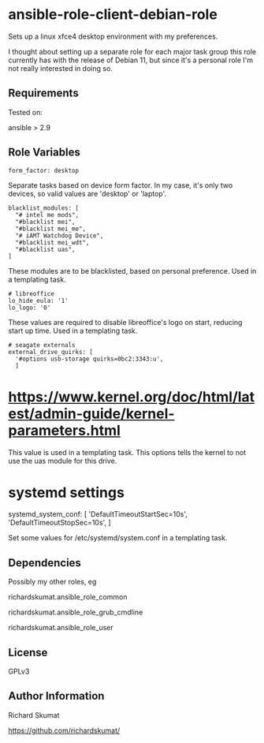 ansible-role-client-debian-role
=========

Sets up a linux xfce4 desktop environment with my preferences.

I thought about setting up a separate role for each major task group this
role currently has with the release of Debian 11, but since it's a
personal role I'm not really interested in doing so.

Requirements
------------

Tested on:

ansible > 2.9

Role Variables
--------------

```
form_factor: desktop
```

Separate tasks based on device form factor. In my case, it's only two devices, so
valid values are 'desktop' or 'laptop'.


```
blacklist_modules: [
  "# intel me mods",
  "#blacklist mei",
  "#blacklist mei_me",
  "# iAMT Watchdog Device",
  "#blacklist mei_wdt",
  "#blacklist uas",
]
```

These modules are to be blacklisted, based on personal preference. Used in a templating task.

```
# libreoffice
lo_hide_eula: '1'
lo_logo: '0'
```

These values are required to disable libreoffice's logo on start, reducing start up time.
Used in a templating task.

```
# seagate externals
external_drive_quirks: [
  '#options usb-storage quirks=0bc2:3343:u',
  ]
```

# https://www.kernel.org/doc/html/latest/admin-guide/kernel-parameters.html

This value is used in a templating task. This options tells the kernel to not use the uas
module for this drive.

# systemd settings
systemd_system_conf: [
  'DefaultTimeoutStartSec=10s',
  'DefaultTimeoutStopSec=10s',
]

Set some values for /etc/systemd/system.conf in a templating task.

Dependencies
------------

Possibly my other roles, eg

richardskumat.ansible_role_common

richardskumat.ansible_role_grub_cmdline

richardskumat.ansible_role_user

License
-------

GPLv3

Author Information
------------------

Richard Skumat

https://github.com/richardskumat/
